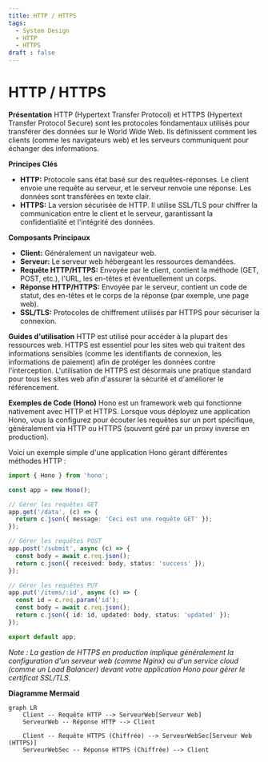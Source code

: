 ```yaml
---
title: HTTP / HTTPS
tags:
  - System Design
  - HTTP
  - HTTPS
draft : false
---
```


# HTTP / HTTPS

**Présentation**
HTTP (Hypertext Transfer Protocol) et HTTPS (Hypertext Transfer Protocol Secure) sont les protocoles fondamentaux utilisés pour transférer des données sur le World Wide Web. Ils définissent comment les clients (comme les navigateurs web) et les serveurs communiquent pour échanger des informations.

**Principes Clés**
- **HTTP:** Protocole sans état basé sur des requêtes-réponses. Le client envoie une requête au serveur, et le serveur renvoie une réponse. Les données sont transférées en texte clair.
- **HTTPS:** La version sécurisée de HTTP. Il utilise SSL/TLS pour chiffrer la communication entre le client et le serveur, garantissant la confidentialité et l'intégrité des données.

**Composants Principaux**
- **Client:** Généralement un navigateur web.
- **Serveur:** Le serveur web hébergeant les ressources demandées.
- **Requête HTTP/HTTPS:** Envoyée par le client, contient la méthode (GET, POST, etc.), l'URL, les en-têtes et éventuellement un corps.
- **Réponse HTTP/HTTPS:** Envoyée par le serveur, contient un code de statut, des en-têtes et le corps de la réponse (par exemple, une page web).
- **SSL/TLS:** Protocoles de chiffrement utilisés par HTTPS pour sécuriser la connexion.

**Guides d'utilisation**
HTTP est utilisé pour accéder à la plupart des ressources web. HTTPS est essentiel pour les sites web qui traitent des informations sensibles (comme les identifiants de connexion, les informations de paiement) afin de protéger les données contre l'interception. L'utilisation de HTTPS est désormais une pratique standard pour tous les sites web afin d'assurer la sécurité et d'améliorer le référencement.

**Exemples de Code (Hono)**
Hono est un framework web qui fonctionne nativement avec HTTP et HTTPS. Lorsque vous déployez une application Hono, vous la configurez pour écouter les requêtes sur un port spécifique, généralement via HTTP ou HTTPS (souvent géré par un proxy inverse en production).

Voici un exemple simple d'une application Hono gérant différentes méthodes HTTP :

```typescript
import { Hono } from 'hono';

const app = new Hono();

// Gérer les requêtes GET
app.get('/data', (c) => {
  return c.json({ message: 'Ceci est une requête GET' });
});

// Gérer les requêtes POST
app.post('/submit', async (c) => {
  const body = await c.req.json();
  return c.json({ received: body, status: 'success' });
});

// Gérer les requêtes PUT
app.put('/items/:id', async (c) => {
  const id = c.req.param('id');
  const body = await c.req.json();
  return c.json({ id: id, updated: body, status: 'updated' });
});

export default app;
```
*Note : La gestion de HTTPS en production implique généralement la configuration d'un serveur web (comme Nginx) ou d'un service cloud (comme un Load Balancer) devant votre application Hono pour gérer le certificat SSL/TLS.*

**Diagramme Mermaid**
```mermaid
graph LR
    Client -- Requête HTTP --> ServeurWeb[Serveur Web]
    ServeurWeb -- Réponse HTTP --> Client

    Client -- Requête HTTPS (Chiffrée) --> ServeurWebSec[Serveur Web (HTTPS)]
    ServeurWebSec -- Réponse HTTPS (Chiffrée) --> Client